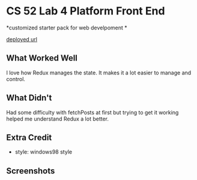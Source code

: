 # CS 52 Lab 4 Platform Front End

*customized starter pack for web develpoment *

[deployed url](https://blog-o7rd.onrender.com/)

## What Worked Well
I love how Redux manages the state. It makes it a lot easier to manage and control.

## What Didn't
Had some difficulty with fetchPosts at first but trying to get it working helped me understand Redux a lot better. 
## Extra Credit
- style: windows98 style

## Screenshots
